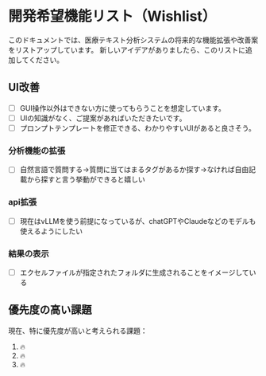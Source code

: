 # 開発希望機能リスト（Wishlist）

このドキュメントでは、医療テキスト分析システムの将来的な機能拡張や改善案をリストアップしています。
新しいアイデアがありましたら、このリストに追加してください。


## UI改善
- [ ] GUI操作以外はできない方に使ってもらうことを想定しています。
- [ ] UIの知識がなく、ご提案があればいただきたいです。
- [ ] プロンプトテンプレートを修正できる、わかりやすいUIがあると良さそう。

### 分析機能の拡張
- [ ] 自然言語で質問する→質問に当てはまるタグがあるか探す→なければ自由記載から探すと言う挙動ができると嬉しい

### api拡張
- [ ] 現在はvLLMを使う前提になっているが、chatGPTやClaudeなどのモデルも使えるようにしたい

### 結果の表示
- [ ] エクセルファイルが指定されたフォルダに生成されることをイメージしている

## 優先度の高い課題
現在、特に優先度が高いと考えられる課題：

1. 🔥 
2. 🔥 
3. 🔥 